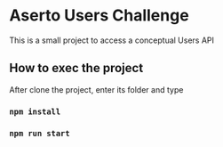 # Aserto Users Challenge

This is a small project to access a conceptual Users API

## How to exec the project

After clone the project, enter its folder and type

### `npm install`
### `npm run start`


